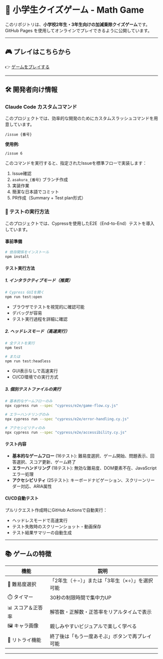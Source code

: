 # 🧮 小学生クイズゲーム - Math Game

このリポジトリは、**小学校2年生・3年生向けの加減乗除クイズゲーム**です。  
GitHub Pages を使用してオンラインでプレイできるように公開しています。


---

## 🎮 プレイはこちらから

👉 [ゲームをプレイする](https://kaorina.github.io/math_game/)

---

## 🛠️ 開発者向け情報

### Claude Code カスタムコマンド

このプロジェクトでは、効率的な開発のためにカスタムスラッシュコマンドを用意しています。

```
/issue {番号}
```

**使用例:**
```
/issue 6
```

このコマンドを実行すると、指定されたIssueを標準フローで実装します：
1. Issue確認
2. `asakura_{番号}` ブランチ作成
3. 実装作業
4. 簡潔な日本語でコミット
5. PR作成（Summary + Test plan形式）

### 🧪 テストの実行方法

このプロジェクトでは、Cypressを使用したE2E（End-to-End）テストを導入しています。

#### **事前準備**
```bash
# 依存関係をインストール
npm install
```

#### **テスト実行方法**

##### 1. **インタラクティブモード（推奨）**
```bash
# Cypress GUIを開く
npm run test:open
```
- ブラウザでテストを視覚的に確認可能
- デバッグが容易
- テスト実行過程を詳細に確認

##### 2. **ヘッドレスモード（高速実行）**
```bash
# 全テストを実行
npm test

# または
npm run test:headless
```
- GUI表示なしで高速実行
- CI/CD環境での実行方式

##### 3. **個別テストファイルの実行**
```bash
# 基本的なゲームフローのみ
npx cypress run --spec "cypress/e2e/game-flow.cy.js"

# エラーハンドリングのみ
npx cypress run --spec "cypress/e2e/error-handling.cy.js"

# アクセシビリティのみ
npx cypress run --spec "cypress/e2e/accessibility.cy.js"
```

#### **テスト内容**
- **基本的なゲームフロー** (16テスト): 難易度選択、ゲーム開始、問題表示、回答選択、スコア更新、ゲーム終了
- **エラーハンドリング** (18テスト): 無効な難易度、DOM要素不在、JavaScript エラー処理
- **アクセシビリティ** (25テスト): キーボードナビゲーション、スクリーンリーダー対応、ARIA属性

#### **CI/CD自動テスト**
プルリクエスト作成時にGitHub Actionsで自動実行：
- ヘッドレスモードで高速実行
- テスト失敗時のスクリーンショット・動画保存
- テスト結果サマリーの自動生成

---

## 📚 ゲームの特徴

| 機能              | 説明 |
|-------------------|------|
| 🔢 難易度選択     | 「2年生（＋−）」または「3年生（×÷）」を選択可能 |
| ⏱️ タイマー       | 30秒の制限時間で集中力UP |
| 📊 スコア＆正答率 | 解答数・正解数・正答率をリアルタイムで表示 |
| 🖼️ キャラ画像     | 親しみやすいビジュアルで楽しく学べる |
| 🔁 リトライ機能   | 終了後は「もう一度あそぶ」ボタンで再プレイ可能 |

---
